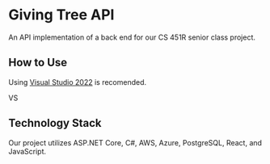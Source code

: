 # Giving Tree API

An API implementation of a back end for our CS 451R senior class project.

## How to Use

Using [Visual Studio 2022](https://visualstudio.microsoft.com/vs/) is recomended.

VS

## Technology Stack

Our project utilizes ASP.NET Core, C#, AWS, Azure, PostgreSQL, React, and JavaScript.